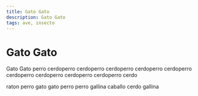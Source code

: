 ```yaml
---
title: Gato Gato
description: Gato Gato
tags: ave, insecto
---
```


# Gato Gato

Gato Gato perro cerdoperro cerdoperro cerdoperro cerdoperro cerdoperro cerdoperro cerdoperro cerdoperro cerdoperro cerdo

raton perro gato gato perro perro gallina caballo cerdo gallina